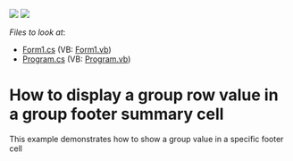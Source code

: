 <!-- default badges list -->
[![](https://img.shields.io/badge/Open_in_DevExpress_Support_Center-FF7200?style=flat-square&logo=DevExpress&logoColor=white)](https://supportcenter.devexpress.com/ticket/details/E307)
[![](https://img.shields.io/badge/📖_How_to_use_DevExpress_Examples-e9f6fc?style=flat-square)](https://docs.devexpress.com/GeneralInformation/403183)
<!-- default badges end -->
<!-- default file list -->
*Files to look at*:

* [Form1.cs](./CS/WindowsApplication8/Form1.cs) (VB: [Form1.vb](./VB/WindowsApplication8/Form1.vb))
* [Program.cs](./CS/WindowsApplication8/Program.cs) (VB: [Program.vb](./VB/WindowsApplication8/Program.vb))
<!-- default file list end -->
# How to display a group row value in a group footer summary cell


<p>This example demonstrates how to show a group value in a specific footer cell</p>

<br/>


